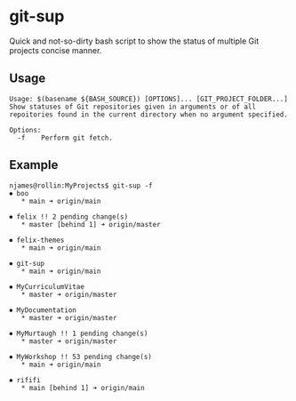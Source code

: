 # git-sup

Quick and not-so-dirty bash script to show the status of multiple Git 
projects concise manner.

## Usage

~~~
Usage: $(basename ${BASH_SOURCE}) [OPTIONS]... [GIT_PROJECT_FOLDER...]
Show statuses of Git repositories given in arguments or of all 
repoitories found in the current directory when no argument specified.

Options:
  -f	Perform git fetch.

~~~

## Example

~~~
njames@rollin:MyProjects$ git-sup -f
⏺ boo
   * main ➜ origin/main

⏺ felix !! 2 pending change(s)
   * master [behind 1] ➜ origin/master

⏺ felix-themes
   * main ➜ origin/main

⏺ git-sup
   * main ➜ origin/main

⏺ MyCurriculumVitae
   * master ➜ origin/master

⏺ MyDocumentation
   * master ➜ origin/master

⏺ MyMurtaugh !! 1 pending change(s)
   * master ➜ origin/master

⏺ MyWorkshop !! 53 pending change(s)
   * main ➜ origin/main

⏺ rififi
   * main [behind 1] ➜ origin/main
~~~
